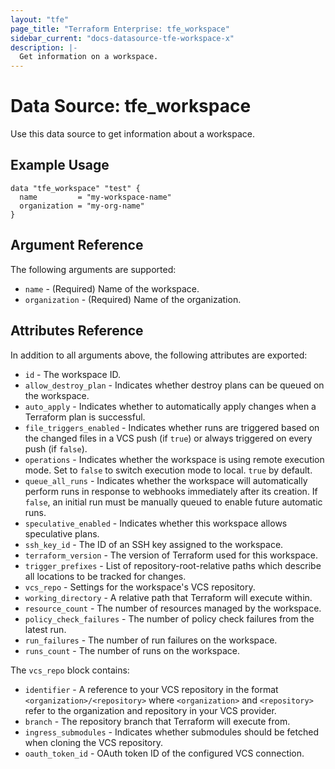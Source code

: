 ```yaml
---
layout: "tfe"
page_title: "Terraform Enterprise: tfe_workspace"
sidebar_current: "docs-datasource-tfe-workspace-x"
description: |-
  Get information on a workspace.
---
```


# Data Source: tfe_workspace

Use this data source to get information about a workspace.

## Example Usage

```hcl
data "tfe_workspace" "test" {
  name         = "my-workspace-name"
  organization = "my-org-name"
}
```

## Argument Reference

The following arguments are supported:

* `name` - (Required) Name of the workspace.
* `organization` - (Required) Name of the organization.

## Attributes Reference

In addition to all arguments above, the following attributes are exported:

* `id` - The workspace ID.
* `allow_destroy_plan` - Indicates whether destroy plans can be queued on the workspace.
* `auto_apply` - Indicates whether to automatically apply changes when a Terraform plan is successful.
* `file_triggers_enabled` - Indicates whether runs are triggered based on the changed files in a VCS push (if `true`) or always triggered on every push (if `false`).
* `operations` - Indicates whether the workspace is using remote execution mode. Set to `false` to switch execution mode to local. `true` by default.
* `queue_all_runs` - Indicates whether the workspace will automatically perform runs
  in response to webhooks immediately after its creation. If `false`, an initial run must
  be manually queued to enable future automatic runs.
* `speculative_enabled` - Indicates whether this workspace allows speculative plans.
* `ssh_key_id` - The ID of an SSH key assigned to the workspace.
* `terraform_version` - The version of Terraform used for this workspace.
* `trigger_prefixes` - List of repository-root-relative paths which describe all locations to be tracked for changes.
* `vcs_repo` - Settings for the workspace's VCS repository.
* `working_directory` - A relative path that Terraform will execute within.
* `resource_count` - The number of resources managed by the workspace.
* `policy_check_failures` - The number of policy check failures from the latest run.
* `run_failures` - The number of run failures on the workspace.
* `runs_count` - The number of runs on the workspace.


The `vcs_repo` block contains:

* `identifier` - A reference to your VCS repository in the format `<organization>/<repository>`
  where `<organization>` and `<repository>` refer to the organization and repository in your VCS
  provider.
* `branch` - The repository branch that Terraform will execute from.
* `ingress_submodules` - Indicates whether submodules should be fetched when
  cloning the VCS repository.
* `oauth_token_id` - OAuth token ID of the configured VCS connection.
